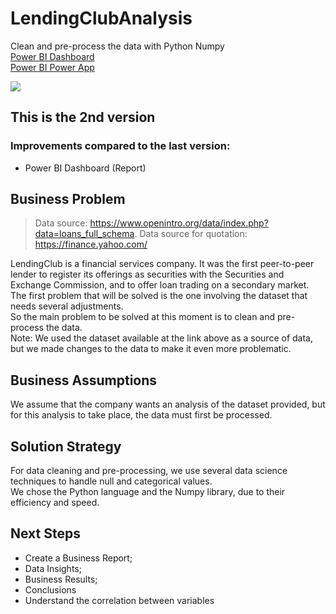 # LendingClubAnalysis
Clean and pre-process the data with Python Numpy<br>
[Power BI Dashboard](https://app.powerbi.com/view?r=eyJrIjoiYTkwMDg3ZjQtMzFmZC00MmI4LWIzMDctZDFhOGQzODZiOTlkIiwidCI6IjA4OTM0YTNmLWFkNmUtNDgzZS1hNjhlLTUxYWI3OTI1YmFiNyJ9) <br> 
[Power BI Power App](https://app.powerbi.com/Redirect?action=OpenApp&appId=f6eebfe2-d3d9-472c-82d9-ddd925f736b9&ctid=08934a3f-ad6e-483e-a68e-51ab7925bab7)

<img align="center" src=https://user-images.githubusercontent.com/111542025/226971228-d74318e7-66ad-4aee-b79b-41813e514684.png>

## This is the 2nd version
### Improvements compared to the last version:
* Power BI Dashboard (Report)

## Business Problem
> Data source: https://www.openintro.org/data/index.php?data=loans_full_schema. Data source for quotation: https://finance.yahoo.com/

LendingClub is a financial services company. It was the first peer-to-peer lender to register its offerings as securities with the Securities and Exchange Commission, and to offer loan trading on a secondary market.<br>
The first problem that will be solved is the one involving the dataset that needs several adjustments.<br>
So the main problem to be solved at this moment is to clean and pre-process the data.<br>
Note: We used the dataset available at the link above as a source of data, but we made changes to the data to make it even more problematic.

## Business Assumptions
We assume that the company wants an analysis of the dataset provided, but for this analysis to take place, the data must first be processed.

## Solution Strategy
For data cleaning and pre-processing, we use several data science techniques to handle null and categorical values.<br>
We chose the Python language and the Numpy library, due to their efficiency and speed.

## Next Steps
* Create a Business Report;
* Data Insights;
* Business Results;
* Conclusions
* Understand the correlation between variables
